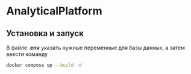 # AnalyticalPlatform


## Установка и запуск

В файле .**env** указать нужные переменные для базы данных, а затем ввести команду

```cmd
docker compose up --build -d
```
